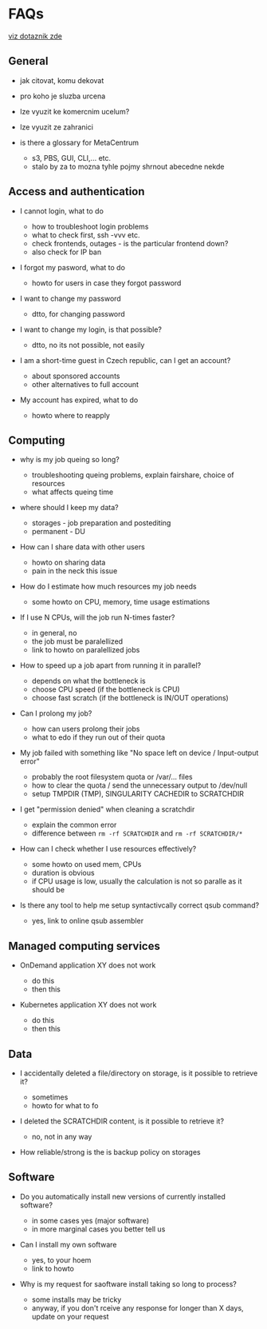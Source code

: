 # FAQs

[viz dotaznik zde](https://wiki.metacentrum.cz/metaw/images/4/43/2023-interni-dotazn%C3%ADk-prezentace-IvK.pdf)

## General

- jak citovat, komu dekovat

- pro koho je sluzba urcena

- lze vyuzit ke komercnim ucelum?

- lze vyuzit ze zahranici

- is there a glossary for MetaCentrum
    - s3, PBS, GUI, CLI,... etc.
    - stalo by za to mozna tyhle pojmy shrnout abecedne nekde

## Access and authentication

- I cannot login, what to do  
    - how to troubleshoot login problems
    - what to check first, ssh -vvv etc.
    - check frontends, outages - is the particular frontend down?
    - also check for IP ban

- I forgot my pasword, what to do
    - howto for users in case they forgot password

- I want to change my password
    - dtto, for changing password

- I want to change my login, is that possible?
    - dtto, no its not possible, not easily

- I am a short-time guest in Czech republic, can I get an account?
    - about sponsored accounts
    - other alternatives to full account

- My account has expired, what to do
    - howto where to reapply

## Computing

- why is my job queing so long? 
    - troubleshooting queing problems, explain fairshare, choice of resources
    - what affects queing time

- where should I keep my data?
    - storages - job preparation and postediting
    - permanent - DU

- How can I share data with other users
    - howto on sharing data
    - pain in the neck this issue

- How do I estimate how much resources my job needs
    - some howto on CPU, memory, time usage estimations

- If I use N CPUs, will the job run N-times faster?
    - in general, no
    - the job must be paralellized
    - link to howto on paralellized jobs

- How to speed up a job apart from running it in parallel?
    - depends on what the bottleneck is
    - choose CPU speed (if the bottleneck is CPU)
    - choose fast scratch (if the bottleneck is IN/OUT operations)

- Can I prolong my job?
    - how can users prolong their jobs 
    - what to edo if they run out of their quota

- My job failed with something like "No space left on device / Input-output error"
    - probably the root filesystem quota or /var/... files
    - how to clear the quota / send the unnecessary output to /dev/null
    - setup TMPDIR (TMP), SINGULARITY CACHEDIR to SCRATCHDIR

- I get "permission denied" when cleaning a scratchdir
    - explain the common error
    - difference between `rm -rf SCRATCHDIR` and `rm -rf SCRATCHDIR/*`

- How can I check whether I use resources effectively?
    - some howto on used mem, CPUs
    - duration is obvious
    - if CPU usage is low, usually the calculation is not so paralle as it should be 

- Is there any tool to help me setup syntactivcally correct qsub command?
    - yes, link to online qsub assembler 

## Managed computing services

- OnDemand application XY does not work
    - do this
    - then this

- Kubernetes application XY does not work
    - do this
    - then this

## Data

- I accidentally deleted a file/directory on storage, is it possible to retrieve it?
    - sometimes
    - howto for what to fo

- I deleted the SCRATCHDIR content, is it possible to retrieve it?
    - no, not in any way

- How reliable/strong is the is backup policy on storages


## Software

- Do you automatically install new versions of currently installed software?
    - in some cases yes (major software)
    - in more marginal cases you better tell us

- Can I install my own software
    - yes, to your hoem
    - link to howto

- Why is my request for saoftware install taking so long to process?
    - some installs may be tricky
    - anyway, if you don't rceive any response for longer than X days, update on your request





<!--
## Job management

- [I get an error "^M: command not found" or "$'\r': command not found" after submitting a script](/troubleshooting/faqs/faqs-content/os-dependent-endlines)

- [I get "permission denied" when I try to clean up scratch directory](/troubleshooting/faqs/faqs-content/clean-scratch-perm-denied)

- [I get "No Kerberos credentials found" error after submitting the script](/troubleshooting/faqs/faqs-content/no-kerb-credenials)

- [My running job is coming close to walltime, can I prolong it?](/troubleshooting/faqs/faqs-content/prolong-walltime)

- [qdel command does not delete a job](/troubleshooting/faqs/faqs-content/force-qdel)

- [What are the default parameters in qsub command?](/troubleshooting/faqs/faqs-content/qsub-default-parameters)

- [My jobs are in the "M" state. What does it mean?](/troubleshooting/faqs/faqs-content/moved-state-jobs)

- [Running job mysteriously disappeared from qstat -u command](/troubleshooting/faqs/faqs-content/qstat-moved-jobs)

- [The frontend I am trying to log on does not respond](/troubleshooting/faqs/faqs-content/frontend-does-not-respond)

- [I cannot access storage directories despite being logged in on a frontend](/troubleshooting/faqs/faqs-content/no-access-to-storages)

-->

